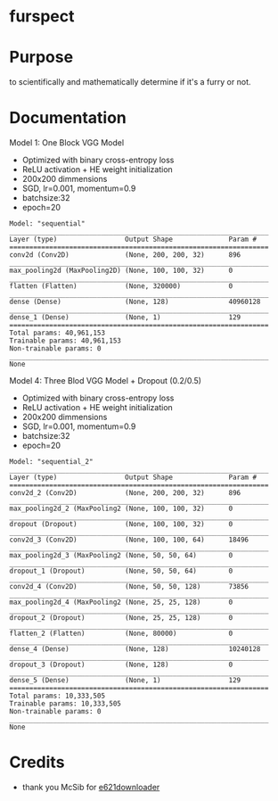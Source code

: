 # furspect

# Purpose
to scientifically and mathematically determine if it's a furry or not.

# Documentation


Model 1: One Block VGG Model
- Optimized with binary cross-entropy loss
- ReLU activation + HE weight initialization
- 200x200 dimmensions
- SGD, lr=0.001, momentum=0.9
- batchsize:32
- epoch=20

```
Model: "sequential"
_________________________________________________________________
Layer (type)                 Output Shape              Param #   
=================================================================
conv2d (Conv2D)              (None, 200, 200, 32)      896       
_________________________________________________________________
max_pooling2d (MaxPooling2D) (None, 100, 100, 32)      0         
_________________________________________________________________
flatten (Flatten)            (None, 320000)            0         
_________________________________________________________________
dense (Dense)                (None, 128)               40960128  
_________________________________________________________________
dense_1 (Dense)              (None, 1)                 129       
=================================================================
Total params: 40,961,153
Trainable params: 40,961,153
Non-trainable params: 0
_________________________________________________________________
None
```

Model 4: Three Blod VGG Model + Dropout (0.2/0.5)
- Optimized with binary cross-entropy loss
- ReLU activation + HE weight initialization
- 200x200 dimmensions
- SGD, lr=0.001, momentum=0.9
- batchsize:32
- epoch=20

```
Model: "sequential_2"
_________________________________________________________________
Layer (type)                 Output Shape              Param #   
=================================================================
conv2d_2 (Conv2D)            (None, 200, 200, 32)      896       
_________________________________________________________________
max_pooling2d_2 (MaxPooling2 (None, 100, 100, 32)      0         
_________________________________________________________________
dropout (Dropout)            (None, 100, 100, 32)      0         
_________________________________________________________________
conv2d_3 (Conv2D)            (None, 100, 100, 64)      18496     
_________________________________________________________________
max_pooling2d_3 (MaxPooling2 (None, 50, 50, 64)        0         
_________________________________________________________________
dropout_1 (Dropout)          (None, 50, 50, 64)        0         
_________________________________________________________________
conv2d_4 (Conv2D)            (None, 50, 50, 128)       73856     
_________________________________________________________________
max_pooling2d_4 (MaxPooling2 (None, 25, 25, 128)       0         
_________________________________________________________________
dropout_2 (Dropout)          (None, 25, 25, 128)       0         
_________________________________________________________________
flatten_2 (Flatten)          (None, 80000)             0         
_________________________________________________________________
dense_4 (Dense)              (None, 128)               10240128  
_________________________________________________________________
dropout_3 (Dropout)          (None, 128)               0         
_________________________________________________________________
dense_5 (Dense)              (None, 1)                 129       
=================================================================
Total params: 10,333,505
Trainable params: 10,333,505
Non-trainable params: 0
_________________________________________________________________
None
```


# Credits
- thank you McSib for [e621downloader](https://github.com/McSib/e621_downloader)
